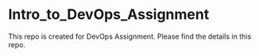 # Intro_to_DevOps_Assignment
This repo is created for DevOps Assignment. Please find the details in this repo.
